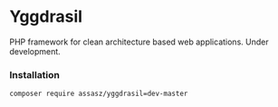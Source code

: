 # Yggdrasil

PHP framework for clean architecture based web applications. Under development.

### Installation

```
composer require assasz/yggdrasil=dev-master
```